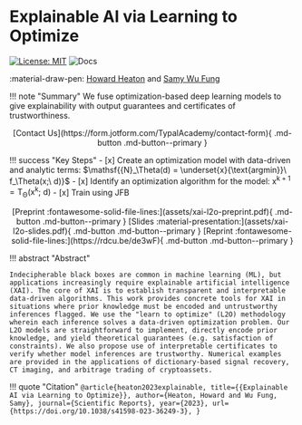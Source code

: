 
# Explainable AI via Learning to Optimize

[![License: MIT](https://img.shields.io/badge/License-MIT-yellow.svg)](https://opensource.org/licenses/MIT)
![Docs](https://github.com/TypalAcademy/xai-l2o/actions/workflows/ci.yml/badge.svg)

:material-draw-pen: [Howard Heaton](https://howardheaton.tech) and [Samy Wu Fung](https://swufung.github.io)

!!! note "Summary"
    We fuse optimization-based deep learning models to give explainability with output guarantees and certificates of trustworthiness.

<center>
[Contact Us](https://form.jotform.com/TypalAcademy/contact-form){ .md-button .md-button--primary }
</center>

!!! success "Key Steps"
    - [x] Create an optimization model with data-driven and analytic terms: $\mathsf{{N}_\Theta(d) = \underset{x}{\text{argmin}}\  f_\Theta(x;\ d)}$
    - [x] Identify an optimization algorithm for the model: $\mathsf{x^{k+1} = T_\Theta(x^k;\ d)}$
    - [x] Train using JFB

<center>
[Preprint :fontawesome-solid-file-lines:](assets/xai-l2o-preprint.pdf){ .md-button .md-button--primary }
[Slides :material-presentation:](assets/xai-l2o-slides.pdf){ .md-button .md-button--primary }
[Reprint :fontawesome-solid-file-lines:](https://rdcu.be/de3wF){ .md-button .md-button--primary }
</center>

!!! abstract "Abstract"

    Indecipherable black boxes are common in machine learning (ML), but applications increasingly require explainable artificial intelligence (XAI). The core of XAI is to establish transparent and interpretable data-driven algorithms. This work provides concrete tools for XAI in situations where prior knowledge must be encoded and untrustworthy inferences flagged. We use the "learn to optimize" (L2O) methodology wherein each inference solves a data-driven optimization problem. Our L2O models are straightforward to implement, directly encode prior knowledge, and yield theoretical guarantees (e.g. satisfaction of constraints). We also propose use of interpretable certificates to verify whether model inferences are trustworthy. Numerical examples are provided in the applications of dictionary-based signal recovery, CT imaging, and arbitrage trading of cryptoassets.

!!! quote "Citation"
    ```
    @article{heaton2023explainable,
             title={{Explainable AI via Learning to Optimize}},
             author={Heaton, Howard and Wu Fung, Samy},
             journal={Scientific Reports},
             year={2023},
             url={https://doi.org/10.1038/s41598-023-36249-3},
    }
    ```
